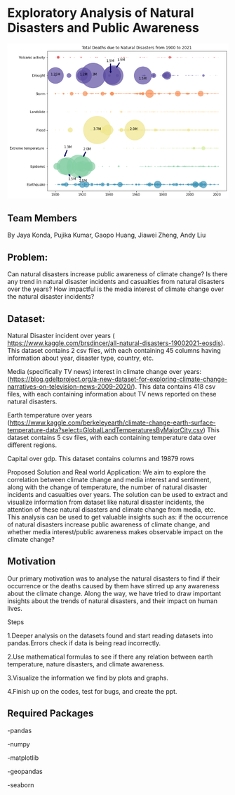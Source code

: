 <h1>Exploratory Analysis of Natural Disasters and Public Awareness</h1>

![alt text](image/bubble.png)

<h2>Team Members</h2>

By Jaya Konda, Pujika Kumar, Gaopo Huang, Jiawei Zheng, Andy Liu

<h2>Problem: </h2>

Can natural disasters increase public awareness of climate change?
Is there any trend in natural disaster incidents and casualties from natural disasters over the years? 
How impactful is the media interest of climate change over the natural disaster incidents?

<h2>Dataset:</h2>

Natural Disaster incident over years ( https://www.kaggle.com/brsdincer/all-natural-disasters-19002021-eosdis). This dataset contains 2 csv files, with each containing 45 columns having information about year, disaster type, country, etc. 

Media (specifically TV news) interest in climate change over years: (https://blog.gdeltproject.org/a-new-dataset-for-exploring-climate-change-narratives-on-television-news-2009-2020/). This data contains 418 csv files, with each containing information about TV news reported on these natural disasters. 

Earth temperature over years (https://www.kaggle.com/berkeleyearth/climate-change-earth-surface-temperature-data?select=GlobalLandTemperaturesByMajorCity.csv) This dataset contains 5 csv files, with each containing temperature data over different regions.

Capital over gdp. This dataset contains columns and 19879 rows

Proposed Solution and Real world Application: 
We aim to explore the correlation between climate change and media interest and sentiment, along with the change of temperature, the number of natural disaster incidents and casualties over years. The solution can be used to extract and visualize information from dataset like natural disaster incidents, the attention of these natural disasters and climate change from media, etc. 
This analysis can be used to get valuable insights such as: if the occurrence of natural disasters increase public awareness of climate change, and whether media interest/public awareness  makes observable impact on the climate change?

<h2> Motivation </h2>
Our primary motivation was to analyse the natural disasters to find if their occurrence or the deaths caused by them have stirred up any awareness about the climate change. Along the way, we have tried to draw important insights about the trends of natural disasters, and their impact on human lives.


Steps

1.Deeper analysis on the datasets found and start reading datasets into pandas.Errors check if data is being read incorrectly.

2.Use mathematical formulas to see if there any relation between earth temperature, nature disasters, and climate awareness. 

3.Visualize the information we find by plots and graphs.

4.Finish up on the codes, test for bugs, and create the ppt.

<h2>Required Packages</h2>

-pandas

-numpy

-matplotlib

-geopandas

-seaborn

